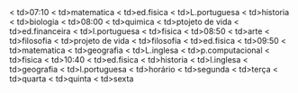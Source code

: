 <html>

<table>
<tr>
< td>07:10</td>
< td>matematica</td>
< td>ed.fisica</td>
< td>L.portuguesa</td>
< td>historia</td>
< td>biologia</td>

</tr>

<tr>
< td>08:00</td>
< td>quimica</td>
< td>ptojeto de vida</td>
< td>ed.financeira</td>
< td>l.portuguesa</td>
< td>fisica</td>

</tr>

<tr>
< td>08:50</td>
< td>arte</td>
< td>filosofia</td>
< td>projeto de vida</td>
< td>filosofia</td>
< td>ed.fisica</td>

</tr>

<tr>
< td>09:50</td>
< td>matematica</td>
< td>geografia</td>
< td>L.inglesa</td>
< td>p.computacional</td>
< td>fisica</td>

</tr>

<tr>
< td>10:40</td>
< td>ed.fisica</td>
< td>historia</td>
< td>l.inglesa</td>
< td>geografia</td>
< td>l.portuguesa</td>

</tr>

<tr>
< td>horário</td>
< td>segunda</td>
< td>terça</td>
< td>quarta</td>
< td>quinta</td>
< td>sexta</td>

</tr>

</table>

</html>
